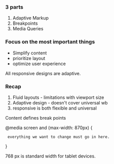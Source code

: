### 3 parts
1. Adaptive Markup
2. Breakpoints
3. Media Queries

### Focus on the most important things
- Simplify content
- prioritize layout
- optimize user experience

All responsive designs are adaptive.

### Recap
1. Fluid layouts - limitations with viewport size
2. Adaptive design - doesn't cover universal wb
3. responsive is both flexible and universal

Content defines break points


@media screen and (max-width: 870px) {

     everything we want to change must go in here.

}



768 px is standard width for tablet devices.